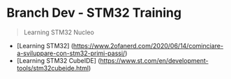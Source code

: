 # Branch Dev - STM32 Training 

> Learning STM32 Nucleo
- [Learning STM32] (https://www.2ofanerd.com/2020/06/14/cominciare-a-sviluppare-con-stm32-primi-passi/)
- [Learning STM32 CubeIDE] (https://www.st.com/en/development-tools/stm32cubeide.html)
